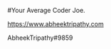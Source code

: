 #Your Average Coder Joe.




https://www.abheektripathy.com

AbheekTripathy#9859

           
          

<!---
abheektripathy/abheektripathy is a ✨ special ✨ repository because its `README.md` (this file) appears on your GitHub profile.
You can click the Preview link to take a look at your changes.
--->
